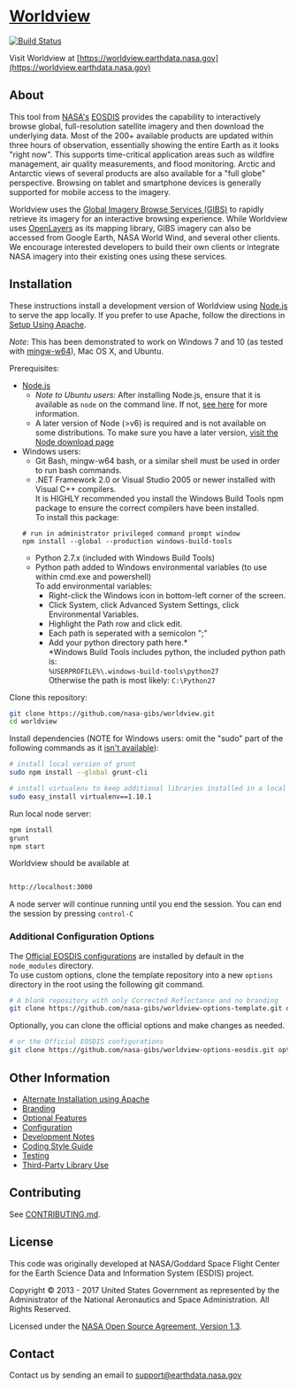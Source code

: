 # [Worldview](https://worldview.earthdata.nasa.gov)

[![Build Status](https://api.travis-ci.org/nasa-gibs/worldview.svg?branch=master)](https://travis-ci.org/nasa-gibs/worldview)

Visit Worldview at
[https://worldview.earthdata.nasa.gov](https://worldview.earthdata.nasa.gov)


## About

This tool from [NASA's](http://nasa.gov) [EOSDIS](https://earthdata.nasa.gov)
provides the capability to interactively browse global, full-resolution
satellite imagery and then download the underlying data. Most of the 200+
available products are updated within three hours of observation, essentially
showing the entire Earth as it looks "right now". This supports time-critical
application areas such as wildfire management, air quality measurements, and
flood monitoring. Arctic and Antarctic views of several products are also
available for a "full globe" perspective. Browsing on tablet and smartphone
devices is generally supported for mobile access to the imagery.

Worldview uses the
[Global Imagery Browse Services (GIBS)](https://earthdata.nasa.gov/gibs) to
rapidly retrieve its imagery for an interactive browsing experience. While
Worldview uses [OpenLayers](http://openlayers.org/) as its mapping library,
GIBS imagery can also be accessed from Google Earth, NASA World Wind, and
several other clients. We encourage interested developers to build their own
clients or integrate NASA imagery into their existing ones using these
services.

## Installation

These instructions install a development version of Worldview using [Node.js](https://nodejs.org/)
to serve the app locally.  If you prefer to use Apache, follow the directions in [Setup Using Apache](doc/apache_setup.md).

*Note:* This has been demonstrated to work on Windows 7 and 10 (as tested with [mingw-w64](http://mingw-w64.org/)), Mac OS X, and Ubuntu.

Prerequisites:
- [Node.js](https://nodejs.org/)  
  - *Note to Ubuntu users:* After installing Node.js, ensure that it is available as `node` on the command line.  If not, [see here](https://github.com/nasa-gibs/worldview/issues/249#issuecomment-302172817) for more information.
  - A later version of Node (>v6) is required and is not available on some distributions.  To make sure you have a later version, [visit the Node download page](https://nodejs.org/en/download/)
- Windows users:
  - Git Bash, mingw-w64 bash, or a similar shell must be used in order to run bash commands.
  - .NET Framework 2.0 or Visual Studio 2005 or newer installed with Visual C++ compilers.  
  It is HIGHLY recommended you install the Windows Build Tools npm package to ensure the correct compilers have been installed.  
  To install this package:
  ```
  # run in administrator privileged command prompt window
  npm install --global --production windows-build-tools
  ```
  - Python 2.7.x (included with Windows Build Tools)
  - Python path added to Windows environmental variables (to use within cmd.exe and powershell)  
  To add environmental variables:
    - Right-click the Windows icon in bottom-left corner of the screen.
    - Click System, click Advanced System Settings, click Environmental Variables.
    - Highlight the Path row and click edit.
    - Each path is seperated with a semicolon ";"
    - Add your python directory path here.\*  
   \*Windows Build Tools includes python, the included python path is:  
   `%USERPROFILE%\.windows-build-tools\python27`  
   Otherwise the path is most likely:
   `C:\Python27`


Clone this repository:

```bash
git clone https://github.com/nasa-gibs/worldview.git
cd worldview
```

Install dependencies (NOTE for Windows users: omit the "sudo" part of the following commands as it [isn't available](https://stackoverflow.com/questions/22527668/sudo-command-not-found-on-cygwin)):
```bash
# install local version of grunt
sudo npm install --global grunt-cli
```

```bash
# install virtualenv to keep additional libraries installed in a local directory:
sudo easy_install virtualenv==1.10.1
```

Run local node server:
```bash
npm install
grunt
npm start
```
Worldview should be available at

```bash

http://localhost:3000
```
A node server will continue running until you end the session.
You can end the session by pressing `control-C`


### Additional Configuration Options

The [Official EOSDIS configurations](https://github.com/nasa-gibs/worldview-options-eosdis) are installed by default in the `node_modules` directory.   
To use custom options, clone the template repository into a new `options` directory in the root using the following git command.   

```bash
# A blank repository with only Corrected Reflectance and no branding
git clone https://github.com/nasa-gibs/worldview-options-template.git options
```
Optionally, you can clone the official options and make changes as needed.
```bash
# or the Official EOSDIS configurations
git clone https://github.com/nasa-gibs/worldview-options-eosdis.git options
```

## Other Information

* [Alternate Installation using Apache](doc/apache_setup.md)
* [Branding](doc/branding.md)
* [Optional Features](doc/features.md)
* [Configuration](doc/config.md)
* [Development Notes](doc/developing.md)
* [Coding Style Guide](doc/style_guide.md)
* [Testing](doc/testing.md)
* [Third-Party Library Use](THIRD_PARTY.md)

## Contributing

See [CONTRIBUTING.md](CONTRIBUTING.md).

## License

This code was originally developed at NASA/Goddard Space Flight Center for
the Earth Science Data and Information System (ESDIS) project.

Copyright &copy; 2013 - 2017 United States Government as represented by the
Administrator of the National Aeronautics and Space Administration.
All Rights Reserved.

Licensed under the [NASA Open Source Agreement, Version 1.3](LICENSE.md).

## Contact

Contact us by sending an email to
[support@earthdata.nasa.gov](mailto:support@earthdata.nasa.gov)
